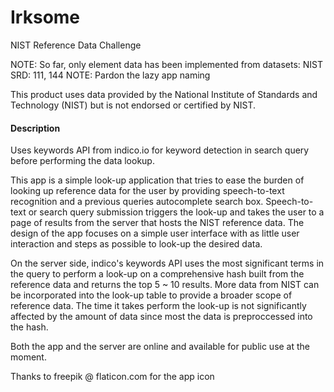 # Irksome
NIST Reference Data Challenge

NOTE: So far, only element data has been implemented from datasets: NIST SRD: 111, 144
NOTE: Pardon the lazy app naming

This product uses data provided by the National Institute of Standards and Technology (NIST) but is not endorsed or certified by NIST.

#### Description ####
Uses keywords API from indico.io for keyword detection in search query before performing the data lookup.

This app is a simple look-up application that tries to ease the burden of looking up reference data for the user by providing speech-to-text recognition and a previous queries autocomplete search box.  Speech-to-text or search query submission triggers the look-up and takes the user to a page of results from the server that hosts the NIST reference data. The design of the app focuses on a simple user interface with as little user interaction and steps as possible to look-up the desired data.

On the server side, indico's keywords API uses the most significant terms in the query to perform a look-up on a comprehensive hash built from the reference data and returns the top 5 ~ 10 results. More data from NIST can be incorporated into the look-up table to provide a broader scope of reference data. The time it takes perform the look-up is not significantly affected by the amount of data since most the data is preproccessed into the hash.

Both the app and the server are online and available for public use at the moment.

Thanks to freepik @ flaticon.com for the app icon
